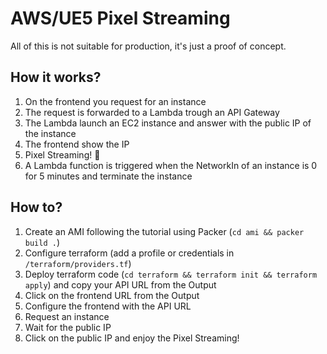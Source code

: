 # AWS/UE5 Pixel Streaming

All of this is not suitable for production, it's just a proof of concept.

## How it works?
1. On the frontend you request for an instance
2. The request is forwarded to a Lambda trough an API Gateway
3. The Lambda launch an EC2 instance and answer with the public IP of the instance
4. The frontend show the IP
5. Pixel Streaming! 🎉
6. A Lambda function is triggered when the NetworkIn of an instance is 0 for 5 minutes and terminate the instance

## How to?
1. Create an AMI following the tutorial using Packer (`cd ami && packer build .`)
2. Configure terraform (add a profile or credentials in `/terraform/providers.tf`)
3. Deploy terraform code (`cd terraform && terraform init && terraform apply`) and copy your API URL from the Output
4. Click on the frontend URL from the Output
5. Configure the frontend with the API URL
6. Request an instance
7. Wait for the public IP
8. Click on the public IP and enjoy the Pixel Streaming!